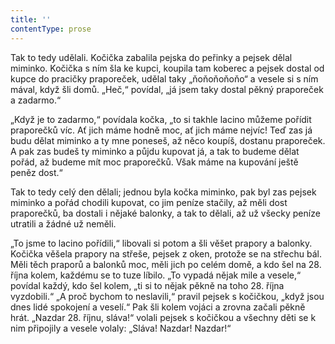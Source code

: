 ```yaml
---
title: ''
contentType: prose
---
```


Tak to tedy udělali. Kočička zabalila pejska do peřinky a pejsek dělal miminko. Kočička s ním šla ke kupci, koupila tam koberec a pejsek dostal od kupce do pracičky praporeček, udělal taky „ňoňoňoňoňo“ a vesele si s ním mával, když šli domů. „Heč,“ povídal, „já jsem taky dostal pěkný praporeček a zadarmo.“

„Když je to zadarmo,“ povídala kočka, „to si takhle lacino můžeme pořídit praporečků víc. Ať jich máme hodně moc, ať jich máme nejvíc! Teď zas já budu dělat miminko a ty mne poneseš, až něco koupíš, dostanu praporeček. A pak zas budeš ty miminko a půjdu kupovat já, a tak to budeme dělat pořád, až budeme mít moc praporečků. Však máme na kupování ještě peněz dost.“

Tak to tedy celý den dělali; jednou byla kočka miminko, pak byl zas pejsek miminko a pořád chodili kupovat, co jim peníze stačily, až měli dost praporečků, ba dostali i nějaké balonky, a tak to dělali, až už všecky peníze utratili a žádné už neměli.

„To jsme to lacino pořídili,“ libovali si potom a šli věšet prapory a balonky. Kočička věšela prapory na střeše, pejsek z oken, protože se na střechu bál. Měli těch praporů a balonků moc, měli jich po celém domě, a kdo šel na 28. října kolem, každému se to tuze líbilo. „To vypadá nějak mile a vesele,“ povídal každý, kdo šel kolem, „ti si to nějak pěkně na toho 28. října vyzdobili.“ „A proč bychom to neslavili,“ pravil pejsek s kočičkou, „když jsou dnes lidé spokojení a veselí.“ Pak šli kolem vojáci a zrovna začali pěkně hrát. „Nazdar 28. říjnu, sláva!“ volali pejsek s kočičkou a všechny děti se k nim připojily a vesele volaly: „Sláva! Nazdar! Nazdar!“
